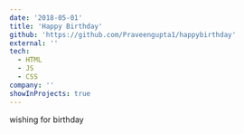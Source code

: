 ```yaml
---
date: '2018-05-01'
title: 'Happy Birthday'
github: 'https://github.com/Praveengupta1/happybirthday'
external: ''
tech:
  - HTML
  - JS
  - CSS
company: ''
showInProjects: true
---
```


wishing for birthday
